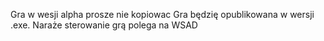 Gra w wesji alpha prosze nie kopiowac Gra będzię opublikowana w wersji .exe. Naraże sterowanie grą polega na WSAD